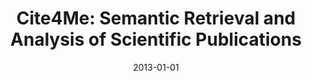---
title: "Cite4Me: Semantic Retrieval and Analysis of Scientific Publications"
collection: publications
permalink: /publication/2013-DBLP_conf_lak_NunesFC13
date: 2013-01-01
venue: 'Proceedings of the LAK Data Challenge, Leuven, Belgium, April 9, 2013'
---